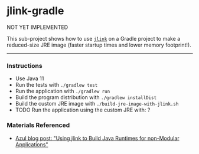 # jlink-gradle

NOT YET IMPLEMENTED

This sub-project shows how to use [`jlink`](https://openjdk.java.net/jeps/282) on a Gradle project to make a reduced-size JRE image (faster startup times and lower memory footprint!).

---

### Instructions

* Use Java 11
* Run the tests with `./gradlew test`
* Run the application with `./gradlew run`
* Build the program distribution with `./gradlew installDist`
* Build the custom JRE image with `./build-jre-image-with-jlink.sh`
* TODO Run the application using the custom JRE with: ?

### Materials Referenced

* [Azul blog post: "Using jlink to Build Java Runtimes for non-Modular Applications"](https://medium.com/azulsystems/using-jlink-to-build-java-runtimes-for-non-modular-applications-9568c5e70ef4)

